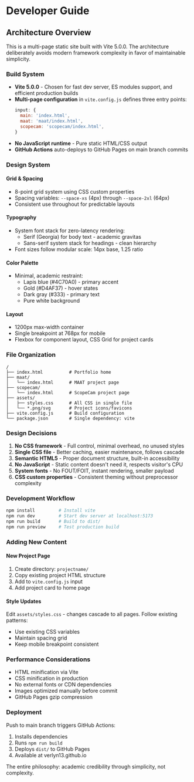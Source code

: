 # Developer Guide

## Architecture Overview

This is a multi-page static site built with Vite 5.0.0. The architecture deliberately avoids modern framework complexity in favor of maintainable simplicity.

### Build System
- **Vite 5.0.0** - Chosen for fast dev server, ES modules support, and efficient production builds
- **Multi-page configuration** in `vite.config.js` defines three entry points:
  ```js
  input: {
    main: 'index.html',
    maat: 'maat/index.html',
    scopecam: 'scopecam/index.html',
  }
  ```
- **No JavaScript runtime** - Pure static HTML/CSS output
- **GitHub Actions** auto-deploys to GitHub Pages on main branch commits

### Design System

#### Grid & Spacing
- 8-point grid system using CSS custom properties
- Spacing variables: `--space-xs` (4px) through `--space-2xl` (64px)
- Consistent use throughout for predictable layouts

#### Typography
- System font stack for zero-latency rendering:
  - Serif (Georgia) for body text - academic gravitas
  - Sans-serif system stack for headings - clean hierarchy
- Font sizes follow modular scale: 14px base, 1.25 ratio

#### Color Palette
- Minimal, academic restraint:
  - Lapis blue (#4C70A0) - primary accent
  - Gold (#D4AF37) - hover states
  - Dark gray (#333) - primary text
  - Pure white background

#### Layout
- 1200px max-width container
- Single breakpoint at 768px for mobile
- Flexbox for component layout, CSS Grid for project cards

### File Organization
```
/
├── index.html          # Portfolio home
├── maat/
│   └── index.html      # MAAT project page
├── scopecam/
│   └── index.html      # ScopeCam project page
├── assets/
│   ├── styles.css      # All CSS in single file
│   └── *.png/svg       # Project icons/favicons
├── vite.config.js      # Build configuration
└── package.json        # Single dependency: vite
```

### Design Decisions

1. **No CSS framework** - Full control, minimal overhead, no unused styles
2. **Single CSS file** - Better caching, easier maintenance, follows cascade
3. **Semantic HTML5** - Proper document structure, built-in accessibility
4. **No JavaScript** - Static content doesn't need it, respects visitor's CPU
5. **System fonts** - No FOUT/FOIT, instant rendering, smaller payload
6. **CSS custom properties** - Consistent theming without preprocessor complexity

### Development Workflow

```bash
npm install         # Install vite
npm run dev         # Start dev server at localhost:5173
npm run build       # Build to dist/
npm run preview     # Test production build
```

### Adding New Content

#### New Project Page
1. Create directory: `projectname/`
2. Copy existing project HTML structure
3. Add to `vite.config.js` input
4. Add project card to home page

#### Style Updates
Edit `assets/styles.css` - changes cascade to all pages. Follow existing patterns:
- Use existing CSS variables
- Maintain spacing grid
- Keep mobile breakpoint consistent

### Performance Considerations
- HTML minification via Vite
- CSS minification in production
- No external fonts or CDN dependencies
- Images optimized manually before commit
- GitHub Pages gzip compression

### Deployment
Push to main branch triggers GitHub Actions:
1. Installs dependencies
2. Runs `npm run build`
3. Deploys `dist/` to GitHub Pages
4. Available at verlyn13.github.io

The entire philosophy: academic credibility through simplicity, not complexity.